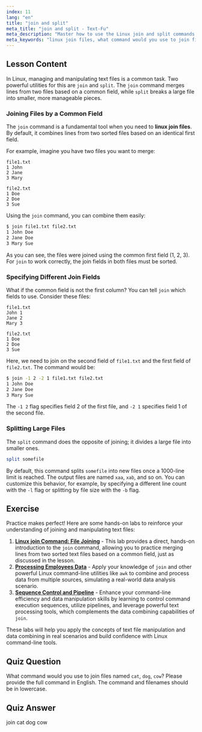```yaml
---
index: 11
lang: "en"
title: "join and split"
meta_title: "join and split - Text-Fu"
meta_description: "Master how to use the Linux join and split commands. Learn to efficiently join files based on common fields and split large files into smaller parts. This guide covers what command you would use to join files named cat, dog, cow and other practical examples."
meta_keywords: "linux join files, what command would you use to join files, linux join command, linux split command, file manipulation, command line, text processing"
---
```


## Lesson Content

In Linux, managing and manipulating text files is a common task. Two powerful utilities for this are `join` and `split`. The `join` command merges lines from two files based on a common field, while `split` breaks a large file into smaller, more manageable pieces.

### Joining Files by a Common Field

The `join` command is a fundamental tool when you need to **linux join files**. By default, it combines lines from two sorted files based on an identical first field.

For example, imagine you have two files you want to merge:

```plaintext
file1.txt
1 John
2 Jane
3 Mary

file2.txt
1 Doe
2 Doe
3 Sue
```

Using the `join` command, you can combine them easily:

```bash
$ join file1.txt file2.txt
1 John Doe
2 Jane Doe
3 Mary Sue
```

As you can see, the files were joined using the common first field (1, 2, 3). For `join` to work correctly, the join fields in both files must be sorted.

### Specifying Different Join Fields

What if the common field is not the first column? You can tell `join` which fields to use. Consider these files:

```plaintext
file1.txt
John 1
Jane 2
Mary 3

file2.txt
1 Doe
2 Doe
3 Sue
```

Here, we need to join on the second field of `file1.txt` and the first field of `file2.txt`. The command would be:

```bash
$ join -1 2 -2 1 file1.txt file2.txt
1 John Doe
2 Jane Doe
3 Mary Sue
```

The `-1 2` flag specifies field 2 of the first file, and `-2 1` specifies field 1 of the second file.

### Splitting Large Files

The `split` command does the opposite of joining; it divides a large file into smaller ones.

```bash
split somefile
```

By default, this command splits `somefile` into new files once a 1000-line limit is reached. The output files are named `xaa`, `xab`, and so on. You can customize this behavior, for example, by specifying a different line count with the `-l` flag or splitting by file size with the `-b` flag.

## Exercise

Practice makes perfect! Here are some hands-on labs to reinforce your understanding of joining and manipulating text files:

1. **[Linux join Command: File Joining](https://labex.io/labs/linux-linux-join-command-file-joining-219193)** - This lab provides a direct, hands-on introduction to the `join` command, allowing you to practice merging lines from two sorted text files based on a common field, just as discussed in the lesson.
2. **[Processing Employees Data](https://labex.io/labs/linux-processing-employees-data-388132)** - Apply your knowledge of `join` and other powerful Linux command-line utilities like `awk` to combine and process data from multiple sources, simulating a real-world data analysis scenario.
3. **[Sequence Control and Pipeline](https://labex.io/labs/linux-sequence-control-and-pipeline-17994)** - Enhance your command-line efficiency and data manipulation skills by learning to control command execution sequences, utilize pipelines, and leverage powerful text processing tools, which complements the data combining capabilities of `join`.

These labs will help you apply the concepts of text file manipulation and data combining in real scenarios and build confidence with Linux command-line tools.

## Quiz Question

What command would you use to join files named `cat`, `dog`, `cow`? Please provide the full command in English. The command and filenames should be in lowercase.

## Quiz Answer

join cat dog cow
